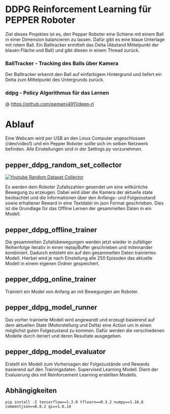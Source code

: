# DDPG Reinforcement Learning für PEPPER Roboter
Ziel dieses Projektes ist es, den Pepper Roboter eine Schiene mit einem Ball in einer Dimension balancieren zu lassen.
Dafür gibt es eine blaue Unterlage mit rotem Ball. Ein Balltracker ermittelt das Delta (Abstand Mittelpunkt der blauen Fläche
und Ball) und gibt diesen in einem Thread zurück.

### BallTracker - Tracking des Balls über Kamera
Der Balltracker erkennt den Ball auf einfarbigem Hintergrund und liefert ein Delta zum Mittelpunkt des Untergrunds zurück.
### ddpg - Policy Algorithmus für das Lernen 
@ https://github.com/pemami4911/deep-rl

# Ablauf
Eine Webcam wird per USB an den Linux Computer angeschlossen (/dev/video1) und ein Pepper Roboter sollte sich im selben
Netzwerk befinden. Alle Einstellungen sind in der Settings.py vorzunehmen.

## pepper_ddpg_random_set_collector
[![Youtube Random Dataset Collector](https://img.youtube.com/vi/-GzZ9BT48mU/0.jpg)](https://www.youtube.com/watch?v=-GzZ9BT48mU)

Es werden dem Roboter Zufallszahlen gesendet um eine willkürliche Bewegung zu erzeugen. Dabei wird über die Kamera der aktuelle state
beobachtet und die Informationen über den Anfangs- und Folgezustand sowie erhaltener Reward in eine Textdatei im json Format geschrieben.
Dies ist die Grundlage für das Offline Lernen der gesammelten Daten in ein Modell.

## pepper_ddpg_offline_trainer
Die gesammelten Zufallsbewegungen werden jetzt wieder in zufälliger Reihenfolge iterativ in einen replayBuffer geschrieben und miteinander kombiniert.
Dadurch entsteht ein auf den gesammelten Daten trainiertes Modell. Hierbei wird je nach Einstellung alle 250 Episoden das aktuelle Modell in einem eigenen Ordner gespeichert.

## pepper_ddpg_online_trainer
Trainiert ein Model von Anfang an mit Bewegungen am Roboter.

## pepper_ddpg_model_runner
Das vorher trainierte Modell wird angewandt und erzeugt basierend auf dem aktuellen State (Motorstellung und Delta) eine Action
um in einen möglichst guten Folgezustand zu kommen. Dafür werden die verschiedenen Modelle durch iteriert und deren Resultate ausgegeben.

## pepper_ddpg_model_evaluator
Erstellt ein Modell zum Vorhersagen der Folgezustände und Rewards basierend auf den Trainingsdaten. Supervised Learning Modell.
Dient der Evaluierung des mit Reinforcement Learning erstellten Modells.

## Abhängigkeiten
`pip install -I tensorflow==1.3.0 tflearn==0.3.2 numpy==1.16.6 commentjson==0.8.2 qi==1.6.14`

